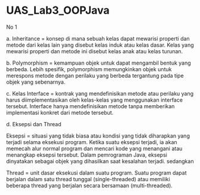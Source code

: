 # UAS_Lab3_OOPJava

No 1 

a. Inheritance = konsep di mana sebuah kelas dapat mewarisi properti dan metode dari kelas lain yang disebut kelas induk atau kelas dasar. Kelas yang mewarisi properti dan metode ini disebut kelas anak atau kelas turunan.

b. Polymorphism = kemampuan objek untuk dapat mengambil bentuk yang berbeda. Lebih spesifik, polymorphism memungkinkan objek untuk merespons metode dengan perilaku yang berbeda tergantung pada tipe objek yang sebenarnya.

c. Kelas Interface = kontrak yang mendefinisikan metode atau perilaku yang harus diimplementasikan oleh kelas-kelas yang menggunakan interface tersebut. Interface hanya mendefinisikan metode tanpa memberikan implementasi konkret dari metode tersebut.

d. Eksepsi dan Thread

Eksepsi = situasi yang tidak biasa atau kondisi yang tidak diharapkan yang terjadi selama eksekusi program. Ketika suatu eksepsi terjadi, ia akan memecah alur normal program dan mencari kode yang menangani atau menangkap eksepsi tersebut. Dalam pemrograman Java, eksepsi dinyatakan sebagai objek yang dihasilkan saat kesalahan terjadi. sedangkan 

Thread = unit dasar eksekusi dalam suatu program. Suatu program dapat berjalan dalam satu thread tunggal (single-threaded) atau memiliki beberapa thread yang berjalan secara bersamaan (multi-threaded).
